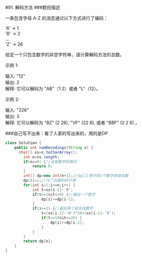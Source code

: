 #91. 解码方法
###题目描述

一条包含字母 A-Z 的消息通过以下方式进行了编码：

'A' -> 1  
'B' -> 2  
...  
'Z' -> 26

给定一个只包含数字的非空字符串，请计算解码方法的总数。

示例 1:

输入: "12"  
输出: 2  
解释: 它可以解码为 "AB"（1 2）或者 "L"（12）。

示例 2:

输入: "226"  
输出: 3  
解释: 它可以解码为 "BZ" (2 26), "VF" (22 6), 或者 "BBF" (2 2 6) 。

###自己写不出来：看了人家的写出来的，用的是DP
```java
class Solution {
    public int numDecodings(String s) {
      char[] ss=s.toCharArray();
        int n=ss.length;
        if(n==0) {//没有数字的情况
        	return 0;
        }
        int[] dp=new int[n+1];//dp[i]表示前i个数字的组合数
        dp[0]=1;//为了后面的好计算
        for(int i=1;i<=n;i++) {
        	int t=ss[i-1]-'0';
        	if(t>=1&&t<=9) {//最后一个数字
        		dp[i]+=dp[i-1];
        	}
        	if(i>=2) {//最后两个组合成数字
        		t=(ss[i-2]-'0')*10+(ss[i-1]-'0');
        		if(t>=10&&t<=26) {
        			dp[i]+=dp[i-2];
        		}
        	}
        }
        return dp[n];
    }
}
```
